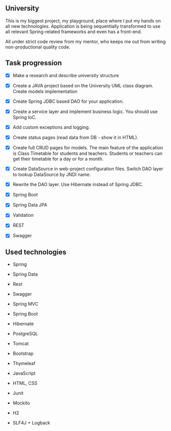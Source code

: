 ## University

This is my biggest project, my playground, place where I put my hands on all new technologies. Application is being sequentially transformed to use all relevant Spring-related frameworks and even has a front-end.

All under strict code review from my mentor, who keeps me out from writing non-productional quality code.

## Task progression

- [x] Make a research and describe university structure

- [x] Create a JAVA project based on the University UML class diagram. Create models implementation

- [x] Create Spring JDBC based DAO for your application.

- [x] Create a service layer and implement business logic. You should use Spring IoC.

- [x] Add custom exceptions and logging.

- [x] Create status pages (read data from DB - show it in HTML).

- [x] Create full CRUD pages for models. The main feature of the application is Class Timetable for students and teachers. Students or teachers can get their timetable for a day or for a month.

- [x] Create DataSource in web-project configuration files. Switch DAO layer to lookup DataSource by JNDI name.

- [x] Rewrite the DAO layer. Use Hibernate instead of Spring JDBC.

- [x] Spring Boot

- [x] Spring Data JPA

- [x] Validation

- [x] REST

- [x] Swagger



## Used technologies

* Spring

* Spring Data

* Rest

* Swagger

* Spring MVC

* Spring Boot

* Hibernate

* PostgreSQL

* Tomcat

* Bootstrap

* Thymeleaf

* JavaScript

* HTML, CSS

* Junit

* Mockito

* H2

* SLF4J + Logback
